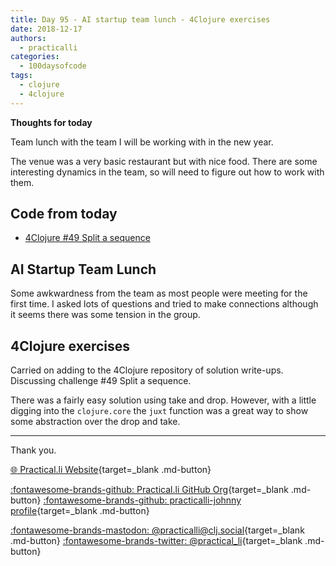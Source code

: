 ```yaml
---
title: Day 95 - AI startup team lunch - 4Clojure exercises
date: 2018-12-17
authors:
  - practicalli
categories:
  - 100daysofcode
tags:
  - clojure
  - 4clojure
---
```


**Thoughts for today**

Team lunch with the team I will be working with in the new year.

The venue was a very basic restaurant but with nice food.  There are some interesting dynamics in the team, so will need to figure out how to work with them.

<!-- more -->

## Code from today

- [4Clojure #49 Split a sequence](https://github.com/practicalli/four-clojure/commit/ecb0b8a098daa580623aae39fe92eabac58bcf04)


## AI Startup Team Lunch

Some awkwardness from the team as most people were meeting for the first time.  I asked lots of questions and tried to make connections although it seems there was some tension in the group.


## 4Clojure exercises

Carried on adding to the 4Clojure repository of solution write-ups.  Discussing challenge #49 Split a sequence.

There was a fairly easy solution using take and drop.  However, with a little digging into the `clojure.core` the `juxt` function was a great way to show some abstraction over the drop and take.

---
Thank you.

[:globe_with_meridians: Practical.li Website](https://practical.li){target=_blank .md-button}

[:fontawesome-brands-github: Practical.li GitHub Org](https://github.com/practicalli){target=_blank .md-button}
[:fontawesome-brands-github: practicalli-johnny profile](https://github.com/practicalli-johnny){target=_blank .md-button}

[:fontawesome-brands-mastodon: @practicalli@clj.social](https://clj.social/@practicalli){target=_blank .md-button}
[:fontawesome-brands-twitter: @practical_li](https://twitter.com/practcial_li){target=_blank .md-button}
